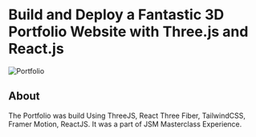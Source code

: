 # Build and Deploy a Fantastic 3D Portfolio Website with Three.js and React.js

![Portfolio](https://i.ibb.co/4tSs0Sj/my-portfolio.png)

## About

The Portfolio was build Using ThreeJS, React Three Fiber, TailwindCSS, Framer Motion, ReactJS. It was a part of JSM Masterclass Experience.
